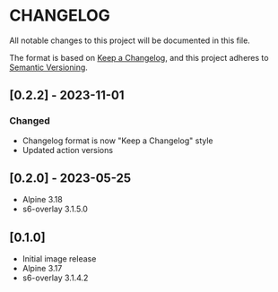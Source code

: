 # CHANGELOG

All notable changes to this project will be documented in this file.

The format is based on [Keep a Changelog](https://keepachangelog.com/en/1.1.0/),
and this project adheres to [Semantic Versioning](https://semver.org/spec/v2.0.0.html).

## [0.2.2] - 2023-11-01

### Changed

- Changelog format is now "Keep a Changelog" style
- Updated action versions

## [0.2.0] - 2023-05-25

- Alpine 3.18
- s6-overlay 3.1.5.0

## [0.1.0]

- Initial image release
- Alpine 3.17
- s6-overlay 3.1.4.2
